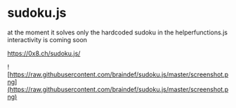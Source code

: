 # sudoku.js

at the moment it solves only the hardcoded sudoku in the helperfunctions.js
interactivity is coming soon

https://0x8.ch/sudoku.js/

![https://raw.githubusercontent.com/braindef/sudoku.js/master/screenshot.png](https://raw.githubusercontent.com/braindef/sudoku.js/master/screenshot.png)
